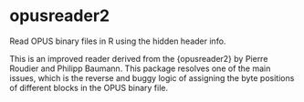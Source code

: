# opusreader2

Read OPUS binary files in R using the hidden header info.

This is an improved reader derived from the {opusreader2} by Pierre Roudier and Philipp Baumann.
This package resolves one of the main issues, which is the reverse and buggy logic of assigning the byte positions of different blocks in the OPUS binary file.
